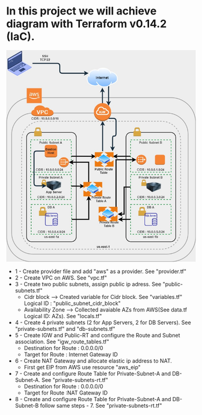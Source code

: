 # In this project we will achieve diagram with Terraform v0.14.2 (IaC).
![](VPC%20diagram.jpg)

- 1 - Create provider file and add "aws" as a provider. See "provider.tf"
- 2 - Create VPC on AWS. See "vpc.tf"
- 3 - Create two public subnets, assign public ip adress. See "public-subnets.tf"
    - Cidr block --> Created variable for Cidr block. See "variables.tf" Logical ID : "public_subnet_cidr_block"
    - Availability Zone --> Collected avaiable AZs from AWS(See data.tf Logical ID: AZs). See "locals.tf"
- 4 - Create 4 private subnets (2 for App Servers, 2 for DB Servers). See "private-subnets.tf" and "db-subnets.tf"
- 5 - Create IGW and Public-RT and configure the Route and Subnet association. See "igw_route_tables.tf"
    - Destination for Route : 0.0.0.0/0
    - Target for Route      : Internet Gateway ID
- 6 - Create NAT Gateway and allocate elastic ip address to NAT.
    - First get EIP from AWS use resource "aws_eip"
- 7 - Create and configure Route Table for Private-Subnet-A and DB-Subnet-A. See "private-subnets-rt.tf"
    - Destination for Route : 0.0.0.0/0
    - Target for Route      :NAT Gateway ID
- 8 - Create and configure Route Table for Private-Subnet-A and DB-Subnet-B follow same steps - 7. See "private-subnets-rt.tf"
